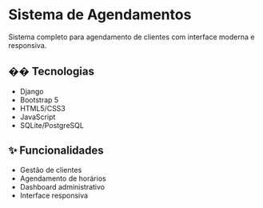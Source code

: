 # Sistema de Agendamentos

Sistema completo para agendamento de clientes com interface moderna e responsiva.

## �� Tecnologias
- Django
- Bootstrap 5
- HTML5/CSS3
- JavaScript
- SQLite/PostgreSQL

## ✨ Funcionalidades
- Gestão de clientes
- Agendamento de horários
- Dashboard administrativo
- Interface responsiva